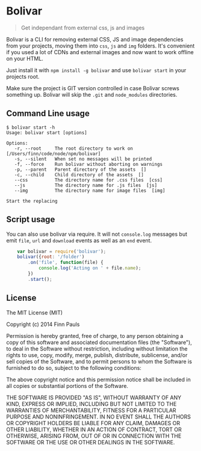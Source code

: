 # Bolivar

> Get independant from external css, js and images

Bolivar is a CLI for removing external CSS, JS and image dependencies from your
projects, moving them into `css`, `js` and `img` folders. It's convenient if you
used a lot of CDNs and external images and now want to work offline on your HTML.

Just install it with `npm install -g bolivar` and use `bolivar start` in your
projects root.

Make sure the project is GIT version controlled in case Bolivar screws something
up. Bolivar will skip the `.git` and `node_modules` directories.

## Command Line usage
```
$ bolivar start -h
Usage: bolivar start [options]

Options:
   -r, --root     The root directory to work on  [/Users/finn/code/node/npm/bolivar]
   -s, --silent   When set no messages will be printed
   -f, --force    Run bolivar without aborting on warnings
   -p, --parent   Parent directory of the assets  []
   -c, --child    Child directory of the assets  []
   --css          The directory name for .css files  [css]
   --js           The directory name for .js files  [js]
   --img          The directory name for image files  [img]

Start the replacing
```


## Script usage
You can also use bolivar via require. It will not `console.log` messages but emit
`file`, `url` and `download` events as well as an `end` event.
```javascript
	var bolivar = require('bolivar');
	bolivar({root: '/folder')
		.on('file', function(file) {
			console.log('Acting on ' + file.name);
		})
		.start();
```

## License
The MIT License (MIT)

Copyright (c) 2014 Finn Pauls

Permission is hereby granted, free of charge, to any person obtaining a copy
of this software and associated documentation files (the "Software"), to deal
in the Software without restriction, including without limitation the rights
to use, copy, modify, merge, publish, distribute, sublicense, and/or sell
copies of the Software, and to permit persons to whom the Software is
furnished to do so, subject to the following conditions:

The above copyright notice and this permission notice shall be included in
all copies or substantial portions of the Software.

THE SOFTWARE IS PROVIDED "AS IS", WITHOUT WARRANTY OF ANY KIND, EXPRESS OR
IMPLIED, INCLUDING BUT NOT LIMITED TO THE WARRANTIES OF MERCHANTABILITY,
FITNESS FOR A PARTICULAR PURPOSE AND NONINFRINGEMENT. IN NO EVENT SHALL THE
AUTHORS OR COPYRIGHT HOLDERS BE LIABLE FOR ANY CLAIM, DAMAGES OR OTHER
LIABILITY, WHETHER IN AN ACTION OF CONTRACT, TORT OR OTHERWISE, ARISING FROM,
OUT OF OR IN CONNECTION WITH THE SOFTWARE OR THE USE OR OTHER DEALINGS IN
THE SOFTWARE.
